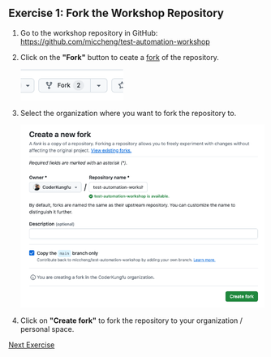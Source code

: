 ## Exercise 1: Fork the Workshop Repository

1. Go to the workshop repository in GitHub: <https://github.com/miccheng/test-automation-workshop>
2. Click on the **"Fork"** button to ceate a [fork](https://docs.github.com/en/pull-requests/collaborating-with-pull-requests/working-with-forks/fork-a-repo) of the repository.

   ![Fork button](../images/fork_button.png)

3. Select the organization where you want to fork the repository to.

   ![Fork form](../images/fork_form.png)

4. Click on **"Create fork"** to fork the repository to your organization / personal space.

[Next Exercise](./exercise2.md)
